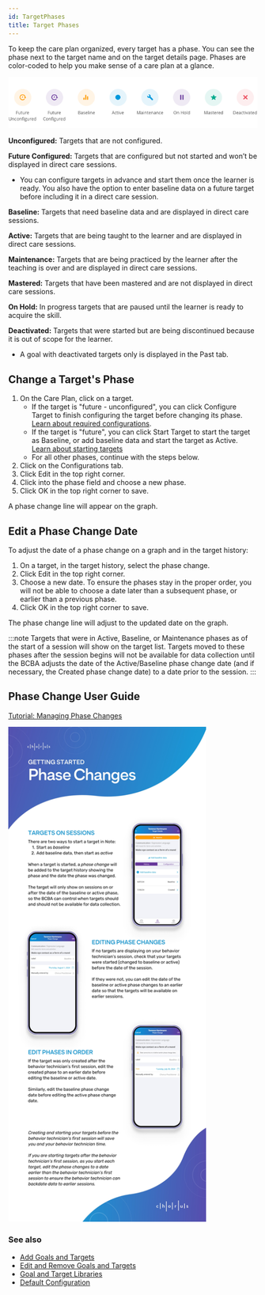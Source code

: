 ```yaml
---
id: TargetPhases
title: Target Phases
---
```

To keep the care plan organized, every target has a phase. You can see the phase next to the target name and on the target details page. Phases are color-coded to help you make sense of a care plan at a glance. 

<img src="/img/TargetStatuses.png" width="650" />

**Unconfigured:** Targets that are not configured. 

**Future Configured:** Targets that are configured but not started and won’t be displayed in direct care sessions. 

- You can configure targets in advance and start them once the learner is ready. You also have the option to enter baseline data on a future target before including it in a direct care session. 

**Baseline:** Targets that need baseline data and are displayed in direct care sessions. 

**Active:** Targets that are being taught to the learner and are displayed in direct care sessions.  

**Maintenance:** Targets that are being practiced by the learner after the teaching is over and are displayed in direct care sessions.  

**Mastered:** Targets that have been mastered and are not displayed in direct care sessions. 

**On Hold:** In progress targets that are paused until the learner is ready to acquire the skill. 

**Deactivated:** Targets that were started but are being discontinued because it is out of scope for the learner. 

- A goal with deactivated targets only is displayed in the Past tab.

## Change a Target's Phase

1. On the Care Plan, click on a target.
   - If the target is "future - unconfigured", you can click Configure Target to finish configuring the target before changing its phase. [Learn about required configurations](../CarePlan/AddGoalsTargets.md/#configure-targets).
   - If the target is "future", you can click Start Target to start the target as Baseline, or add baseline data and start the target as Active. [Learn about starting targets](../CarePlan/StartTargetsObjectives.md)
   - For all other phases, continue with the steps below.
3. Click on the Configurations tab.
4. Click Edit in the top right corner.
5. Click into the phase field and choose a new phase.
6. Click OK in the top right corner to save.

A phase change line will appear on the graph.

## Edit a Phase Change Date

To adjust the date of a phase change on a graph and in the target history:

1. On a target, in the target history, select the phase change.
2. Click Edit in the top right corner.
3. Choose a new date. To ensure the phases stay in the proper order, you will not be able to choose a date later than a subsequent phase, or earlier than a previous phase.
4. Click OK in the top right corner to save.

The phase change line will adjust to the updated date on the graph.

:::note
Targets that were in Active, Baseline, or Maintenance phases as of the start of a session will show on the target list. Targets moved to these phases after the session begins will not be available for data collection until the BCBA adjusts the date of the Active/Baseline phase change date (and if necessary, the Created phase change date) to a date prior to the session. 
:::

## Phase Change User Guide

[Tutorial: Managing Phase Changes](https://www.canva.com/design/DAGXBkZWbjU/oX76yJfeVK0KW1aB3QsF0g/view?utm_content=DAGXBkZWbjU&utm_campaign=designshare&utm_medium=link&utm_source=viewer)

<img src="/img/Phase Change User Guide.jpg" width="400" />

### See also
- [Add Goals and Targets](CarePlan/AddGoalsTargets.md)
- [Edit and Remove Goals and Targets](CarePlan/EditRemoveGoalsTargets.md)
- [Goal and Target Libraries](CarePlan/GoalTargetLibraries.md)
- [Default Configuration](CarePlan/DefaultConfiguration.md)

